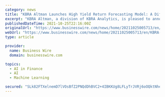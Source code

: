 ```yaml
---
category: news
title: "KBRA Altman Launches High Yield Return Forecasting Model: A Differentiated Approach Using Machine Learning Allows the Model to Keep Pace with Changing Market Conditions"
excerpt: "KBRA Altman, a division of KBRA Analytics, is pleased to announce the launch of its new High Yield Return Forecasting Model. Unlike traditional approa"
publishedDateTime: 2021-10-25T22:16:00Z
originalUrl: "https://www.businesswire.com/news/home/20211025005713/en/KBRA-Altman-Launches-High-Yield-Return-Forecasting-Model-A-Differentiated-Approach-Using-Machine-Learning-Allows-the-Model-to-Keep-Pace-with-Changing-Market-Conditions"
webUrl: "https://www.businesswire.com/news/home/20211025005713/en/KBRA-Altman-Launches-High-Yield-Return-Forecasting-Model-A-Differentiated-Approach-Using-Machine-Learning-Allows-the-Model-to-Keep-Pace-with-Changing-Market-Conditions"
type: article

provider:
  name: Business Wire
  domain: businesswire.com

topics:
  - AI in Finance
  - AI
  - Machine Learning

secured: "SLk82FTXelnemD7lVOsBfZ2PNQdDhBVC2+4IBKKUg8LFLyTrJVRj6oOQktNheziHxvvlxOfm7f8v/HzhMiDR5xFl0DtgOhHagP5WrJmQ/vcDfLOZAy6ruYRi93AjPwcTXKlsGsOF1Bu2FBDgh95jAVCPFCYHn7xpYU36bOzmBzhTF++nnxT13sKG8MjdOCu8qa7jWjewAvHjIPe0QWCMjZeEpBiI4nejDrSxlWDlgiAlBttHE1b4bJxZIZezwykaOJyfyiAZvb32mcAeB2SUa0jEC67GYfcmGZZDcFB/oLwepf8MTMDUpuRFSVqOf1w4Rf8pqJJiCC/kfhpIcIISBCMG+klrDrZqHA7InSHFKDE=;VlYq8dAY8e8hCLDoGOW+cQ=="
---
```


